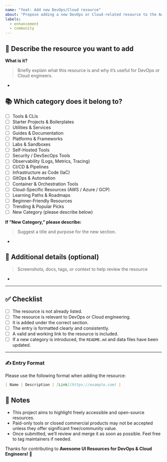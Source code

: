 ```yaml
---
name: "feat: Add new DevOps/Cloud resource"
about: "Propose adding a new DevOps or Cloud-related resource to the Awesome UI project"
labels:
  - enhancement
  - community
---
```


## 🌟 Describe the resource you want to add

**What is it?**  
> Briefly explain what this resource is and why it’s useful for DevOps or Cloud engineers.
-

## 📚 Which category does it belong to?

- [ ] Tools & CLIs  
- [ ] Starter Projects & Boilerplates  
- [ ] Utilities & Services  
- [ ] Guides & Documentation  
- [ ] Platforms & Frameworks  
- [ ] Labs & Sandboxes  
- [ ] Self-Hosted Tools  
- [ ] Security / DevSecOps Tools  
- [ ] Observability (Logs, Metrics, Tracing)  
- [ ] CI/CD & Pipelines  
- [ ] Infrastructure as Code (IaC)  
- [ ] GitOps & Automation  
- [ ] Container & Orchestration Tools  
- [ ] Cloud-Specific Resources (AWS / Azure / GCP)  
- [ ] Learning Paths & Roadmaps  
- [ ] Beginner-Friendly Resources  
- [ ] Trending & Popular Picks  
- [ ] New Category (please describe below)

**If “New Category,” please describe:**  
> Suggest a title and purpose for the new section.
-

## 📎 Additional details (optional)

> Screenshots, docs, tags, or context to help review the resource  
-

---

## ✅ Checklist

- [ ] The resource is not already listed.
- [ ] The resource is relevant to DevOps or Cloud engineering.
- [ ] It is added under the correct section.
- [ ] The entry is formatted clearly and consistently.
- [ ] A valid and working link to the resource is included.
- [ ] If a new category is introduced, the `README.md` and data files have been updated.

---

### ✍️ Entry Format

Please use the following format when adding the resource:

```markdown
| Name | Description | [Link](https://example.com) |
```

## 💬 Notes

- This project aims to highlight freely accessible and open-source resources.
- Paid-only tools or closed commercial products may not be accepted unless they offer significant free/community value.
- Once submitted, we’ll review and merge it as soon as possible. Feel free to tag maintainers if needed.

Thanks for contributing to **Awesome UI Resources for DevOps & Cloud Engineers!** 🚀
